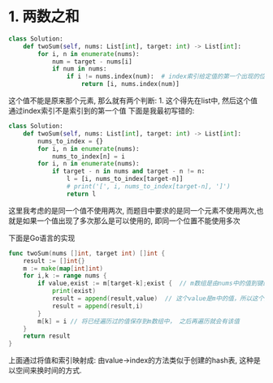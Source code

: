 # 1. 两数之和

```python
class Solution:
    def twoSum(self, nums: List[int], target: int) -> List[int]:
        for i, n in enumerate(nums):
            num = target - nums[i]
            if num in nums:  
                if i != nums.index(num):  # index索引给定值的第一个出现的位置， 这句也就是找到不是第一个出现的元素
                    return [i, nums.index(num)]
```

这个值不能是原来那个元素, 那么就有两个判断: 1. 这个得先在list中, 然后这个值通过index索引不是索引到的第一个值
下面是我最初写错的:

```python
class Solution:
    def twoSum(self, nums: List[int], target: int) -> List[int]:
        nums_to_index = {}
        for i, n in enumerate(nums):
            nums_to_index[n] = i
        for i, n in enumerate(nums):
            if target - n in nums and target - n != n:
                l = [i, nums_to_index[target-n]]
                # print('[', i, nums_to_index[target-n], ']')
                return l
```

这里我考虑的是同一个值不使用两次, 而题目中要求的是同一个元素不使用两次,也就是如果一个值出现了多次那么是可以使用的, 即同一个位置不能使用多次

下面是Go语言的实现

```go
func twoSum(nums []int, target int) []int {
    result := []int{}
    m := make(map[int]int)
    for i,k := range nums {      
        if value,exist := m[target-k];exist {  // m数组是由nums中的值到键的索引， 如果一个target-k值存在，那么在m中一定有对应的索引
            print(exist)
            result = append(result,value)  // 这个value是m中的值，所以这个是一个索引
            result = append(result,i)
        }
        m[k] = i // 将已经遍历过的值保存到m数组中， 之后再遍历就会有该值
    }
    return result
}
```

上面通过将值和索引映射成: 由value->index的方法类似于创建的hash表, 这种是以空间来换时间的方式.

